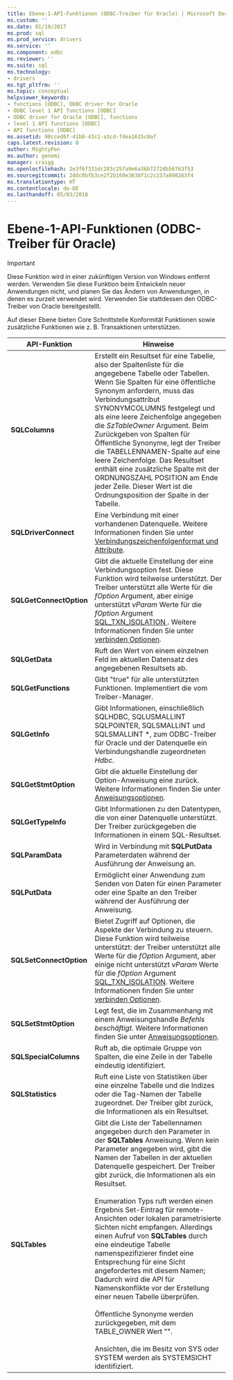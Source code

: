 ```yaml
---
title: Ebene-1-API-Funktionen (ODBC-Treiber für Oracle) | Microsoft Docs
ms.custom: ''
ms.date: 01/19/2017
ms.prod: sql
ms.prod_service: drivers
ms.service: ''
ms.component: odbc
ms.reviewer: ''
ms.suite: sql
ms.technology:
- drivers
ms.tgt_pltfrm: ''
ms.topic: conceptual
helpviewer_keywords:
- functions [ODBC], ODBC driver for Oracle
- ODBC level 1 API functions [ODBC]
- ODBC driver for Oracle [ODBC], functions
- level 1 API functions [ODBC]
- API functions [ODBC]
ms.assetid: 98cced6f-41b8-43c1-a3cd-f4ea1615c0af
caps.latest.revision: 8
author: MightyPen
ms.author: genemi
manager: craigg
ms.openlocfilehash: 2e3f6f331dc283c25fa9e6a36b7272db56763f53
ms.sourcegitcommit: 2ddc0bfb3ce2f2b160e3638f1c2c237a898263f4
ms.translationtype: HT
ms.contentlocale: de-DE
ms.lasthandoff: 05/03/2018
---
```

# <a name="level-1-api-functions-odbc-driver-for-oracle"></a>Ebene-1-API-Funktionen (ODBC-Treiber für Oracle)
> [!IMPORTANT]  
>  Diese Funktion wird in einer zukünftigen Version von Windows entfernt werden. Verwenden Sie diese Funktion beim Entwickeln neuer Anwendungen nicht, und planen Sie das Ändern von Anwendungen, in denen es zurzeit verwendet wird. Verwenden Sie stattdessen den ODBC-Treiber von Oracle bereitgestellt.  
  
 Auf dieser Ebene bieten Core Schnittstelle Konformität Funktionen sowie zusätzliche Funktionen wie z. B. Transaktionen unterstützen.  
  
|API-Funktion|Hinweise|  
|------------------|-----------|  
|**SQLColumns**|Erstellt ein Resultset für eine Tabelle, also der Spaltenliste für die angegebene Tabelle oder Tabellen. Wenn Sie Spalten für eine öffentliche Synonym anfordern, muss das Verbindungsattribut SYNONYMCOLUMNS festgelegt und als eine leere Zeichenfolge angegeben die *SzTableOwner* Argument. Beim Zurückgeben von Spalten für Öffentliche Synonyme, legt der Treiber die TABELLENNAMEN-Spalte auf eine leere Zeichenfolge. Das Resultset enthält eine zusätzliche Spalte mit der ORDNUNGSZAHL POSITION am Ende jeder Zeile. Dieser Wert ist die Ordnungsposition der Spalte in der Tabelle.|  
|**SQLDriverConnect**|Eine Verbindung mit einer vorhandenen Datenquelle. Weitere Informationen finden Sie unter [Verbindungszeichenfolgenformat und Attribute](../../odbc/microsoft/connection-string-format-and-attributes.md).|  
|**SQLGetConnectOption**|Gibt die aktuelle Einstellung der eine Verbindungsoption fest. Diese Funktion wird teilweise unterstützt. Der Treiber unterstützt alle Werte für die *fOption* Argument, aber einige unterstützt *vParam* Werte für die *fOption* Argument [SQL_TXN_ISOLATION ](../../odbc/microsoft/connect-options.md). Weitere Informationen finden Sie unter [verbinden Optionen](../../odbc/microsoft/connect-options.md).|  
|**SQLGetData**|Ruft den Wert von einem einzelnen Feld im aktuellen Datensatz des angegebenen Resultsets ab.|  
|**SQLGetFunctions**|Gibt "true" für alle unterstützten Funktionen. Implementiert die vom Treiber-Manager.|  
|**SQLGetInfo**|Gibt Informationen, einschließlich SQLHDBC, SQLUSMALLINT SQLPOINTER, SQLSMALLINT und SQLSMALLINT \*, zum ODBC-Treiber für Oracle und der Datenquelle ein Verbindungshandle zugeordneten *Hdbc*.|  
|**SQLGetStmtOption**|Gibt die aktuelle Einstellung der Option-Anweisung eine zurück. Weitere Informationen finden Sie unter [Anweisungsoptionen](../../odbc/microsoft/statement-options.md).|  
|**SQLGetTypeInfo**|Gibt Informationen zu den Datentypen, die von einer Datenquelle unterstützt. Der Treiber zurückgegeben die Informationen in einem SQL-Resultset.|  
|**SQLParamData**|Wird in Verbindung mit **SQLPutData** Parameterdaten während der Ausführung der Anweisung an.|  
|**SQLPutData**|Ermöglicht einer Anwendung zum Senden von Daten für einen Parameter oder eine Spalte an den Treiber während der Ausführung der Anweisung.|  
|**SQLSetConnectOption**|Bietet Zugriff auf Optionen, die Aspekte der Verbindung zu steuern. Diese Funktion wird teilweise unterstützt: der Treiber unterstützt alle Werte für die *fOption* Argument, aber einige nicht unterstützt *vParam* Werte für die *fOption* Argument [SQL_TXN_ISOLATION](../../odbc/microsoft/connect-options.md). Weitere Informationen finden Sie unter [verbinden Optionen](../../odbc/microsoft/connect-options.md).|  
|**SQLSetStmtOption**|Legt fest, die im Zusammenhang mit einem Anweisungshandle *Befehls beschäftigt*. Weitere Informationen finden Sie unter [Anweisungsoptionen](../../odbc/microsoft/statement-options.md).|  
|**SQLSpecialColumns**|Ruft ab, die optimale Gruppe von Spalten, die eine Zeile in der Tabelle eindeutig identifiziert.|  
|**SQLStatistics**|Ruft eine Liste von Statistiken über eine einzelne Tabelle und die Indizes oder die Tag-Namen der Tabelle zugeordnet. Der Treiber gibt zurück, die Informationen als ein Resultset.|  
|**SQLTables**|Gibt die Liste der Tabellennamen angegeben durch den Parameter in der **SQLTables** Anweisung. Wenn kein Parameter angegeben wird, gibt die Namen der Tabellen in der aktuellen Datenquelle gespeichert. Der Treiber gibt zurück, die Informationen als ein Resultset.<br /><br /> Enumeration Typs ruft werden einen Ergebnis Set-Eintrag für remote-Ansichten oder lokalen parametrisierte Sichten nicht empfangen. Allerdings einen Aufruf von **SQLTables** durch eine eindeutige Tabelle namenspezifizierer findet eine Entsprechung für eine Sicht angefordertes mit diesem Namen; Dadurch wird die API für Namenskonflikte vor der Erstellung einer neuen Tabelle überprüfen.<br /><br /> Öffentliche Synonyme werden zurückgegeben, mit dem TABLE_OWNER Wert "".<br /><br /> Ansichten, die im Besitz von SYS oder SYSTEM werden als SYSTEMSICHT identifiziert.|

